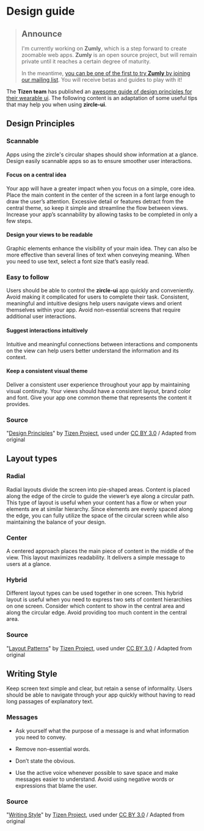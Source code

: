 # Design guide

> ## Announce
> I'm currently working on **Zumly**, which is a step forward to create zoomable web apps.
> **Zumly** is an open source project, but will remain private until it reaches a certain degree of maturity.
>
> In the meantime, [you can be one of the first to try **Zumly** by joining our mailing list](https://zumly.org). You will receive betas and guides to play with it!


The **Tizen team** has published an [awesome guide of design principles for their wearable ui](https://developer.tizen.org/design/wearable/design-principles). The following content is an adaptation of some useful tips that may help you when using **zircle-ui**.

## Design Principles

### Scannable
Apps using the zircle's circular shapes should show information at a glance. Design easily scannable apps so as to ensure smoother user interactions.

#### Focus on a central idea
Your app will have a greater impact when you focus on a simple, core idea. Place the main content in the center of the screen in a font large enough to draw the user’s attention. Excessive detail or features detract from the central theme, so keep it simple and streamline the flow between views. Increase your app’s scannability by allowing tasks to be completed in only a few steps.

#### Design your views to be readable
Graphic elements enhance the visibility of your main idea. They can also be more effective than several lines of text when conveying meaning. When you need to use text, select a font size that’s easily read.
 
### Easy to follow
Users should be able to control the **zircle-ui** app quickly and conveniently. Avoid making it complicated for users to complete their task. Consistent, meaningful and intuitive designs help users navigate views and orient themselves within your app. Avoid non-essential screens that require additional user interactions.

#### Suggest interactions intuitively
Intuitive and meaningful connections between interactions and components on the view can help users better understand the information and its context.

#### Keep a consistent visual theme
Deliver a consistent user experience throughout your app by maintaining visual continuity. Your views should have a consistent layout, brand color and font. Give your app one common theme that represents the content it provides.

### Source
"[Design Principles](https://developer.tizen.org/design/wearable/design-principles)" by [Tizen Project](https://www.tizen.org/about), used under [CC BY 3.0](https://creativecommons.org/licenses/by/3.0/) / Adapted from original


## Layout types

### Radial
Radial layouts divide the screen into pie-shaped areas. Content is placed along the edge of the circle to guide the viewer’s eye along a circular path. This type of layout is useful when your content has a flow or when your elements are at similar hierarchy. Since elements are evenly spaced along the edge, you can fully utilize the space of the circular screen while also maintaining the balance of your design.

### Center
A centered approach places the main piece of content in the middle of the view. This layout maximizes readability. It delivers a simple message to users at a glance.

### Hybrid
Different layout types can be used together in one screen. This hybrid layout is useful when you need to express two sets of content hierarchies on one screen. Consider which content to show in the central area and along the circular edge. Avoid providing too much content in the central area.

### Source
"[Layout Patterns](https://developer.tizen.org/design/wearable/visual-design/layout-patterns)" by [Tizen Project](https://www.tizen.org/about), used under [CC BY 3.0](https://creativecommons.org/licenses/by/3.0/) / Adapted from original

## Writing Style
Keep screen text simple and clear, but retain a sense of informality. Users should be able to navigate through your app quickly without having to read long passages of explanatory text.

### Messages
- Ask yourself what the purpose of a message is and what information you need to convey.

- Remove non-essential words.

- Don’t state the obvious.

- Use the active voice whenever possible to save space and make messages easier to understand. Avoid using negative words or expressions that blame the user.


### Source
"[Writing Style](https://developer.tizen.org/design/wearable/writing-style)" by [Tizen Project](https://www.tizen.org/about), used under [CC BY 3.0](https://creativecommons.org/licenses/by/3.0/) / Adapted from original

